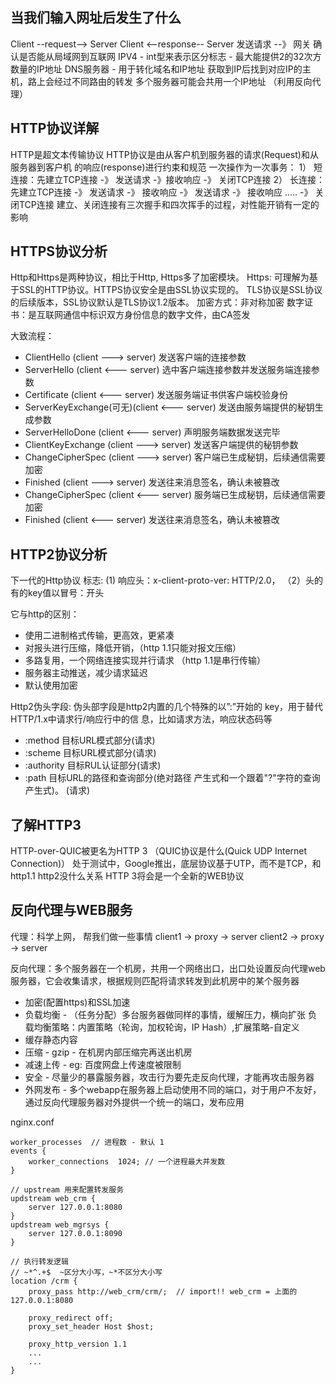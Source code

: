 ## 当我们输入网址后发生了什么
Client --request--> Server
Client <--response-- Server
发送请求 --》 网关 确认是否能从局域网到互联网
IPV4 - int型来表示区分标志 - 最大能提供2的32次方数量的IP地址
DNS服务器 - 用于转化域名和IP地址
获取到IP后找到对应IP的主机，路上会经过不同路由的转发
多个服务器可能会共用一个IP地址 （利用反向代理）

## HTTP协议详解 
HTTP是超文本传输协议
HTTP协议是由从客户机到服务器的请求(Request)和从服务器到客户机 的响应(response)进行约束和规范
一次操作为一次事务：
1） 短连接：先建立TCP连接  -》 发送请求 -》接收响应 -》 关闭TCP连接
2） 长连接：先建立TCP连接 -》 发送请求 -》 接收响应 -》 发送请求 -》 接收响应 ..... -》 关闭TCP连接
建立、关闭连接有三次握手和四次挥手的过程，对性能开销有一定的影响

## HTTPS协议分析 
Http和Https是两种协议，相比于Http, Https多了加密模块。
Https: 可理解为基于SSL的HTTP协议。HTTPS协议安全是由SSL协议实现的。
TLS协议是SSL协议的后续版本，SSL协议默认是TLS协议1.2版本。
加密方式：非对称加密
数字证书：是互联网通信中标识双方身份信息的数字文件，由CA签发

大致流程：
- ClientHello (client ---> server) 发送客户端的连接参数
- ServerHello (client <--- server) 选中客户端连接参数并发送服务端连接参数
- Certificate (client <--- server) 发送服务端证书供客户端校验身份
- ServerKeyExchange(可无)(client <--- server) 发送由服务端提供的秘钥生成参数
- ServerHelloDone (client <--- server) 声明服务端数据发送完毕
- ClientKeyExchange (client ---> server) 发送客户端提供的秘钥参数
- ChangeCipherSpec (client ---> server) 客户端已生成秘钥，后续通信需要加密
- Finished (client ---> server) 发送往来消息签名，确认未被篡改
- ChangeCipherSpec (client <--- server) 服务端已生成秘钥，后续通信需要加密
- Finished (client <--- server) 发送往来消息签名，确认未被篡改

## HTTP2协议分析
下一代的Http协议
标志: (1) 响应头：x-client-proto-ver: HTTP/2.0， （2）头的有的key值以冒号：开头

它与http的区别：
- 使用二进制格式传输，更高效，更紧凑
- 对报头进行压缩，降低开销，（http 1.1只能对报文压缩）
- 多路复用，一个网络连接实现并行请求 （http 1.1是串行传输）
- 服务器主动推送，减少请求延迟
- 默认使用加密

Http2伪头字段: 伪头部字段是http2内置的几个特殊的以”:”开始的 key，用于替代HTTP/1.x中请求行/响应行中的信 息，比如请求方法，响应状态码等
- :method 目标URL模式部分(请求)
- :scheme 目标URL模式部分(请求)
- :authority 目标RUL认证部分(请求)
- :path 目标URL的路径和查询部分(绝对路径 产生式和一个跟着"?"字符的查询产生式)。 (请求)

## 了解HTTP3 
HTTP-over-QUIC被更名为HTTP 3 （QUIC协议是什么(Quick UDP Internet Connection)）
处于测试中，Google推出，底层协议基于UTP，而不是TCP，和 http1.1 http2没什么关系
HTTP 3将会是一个全新的WEB协议

## 反向代理与WEB服务
代理：科学上网， 帮我们做一些事情 
    client1 -> proxy -> server
    client2 -> proxy -> server

反向代理：多个服务器在一个机房，共用一个网络出口，出口处设置反向代理web服务器，它会收集请求，根据规则匹配将请求转发到此机房中的某个服务器

- 加密(配置https)和SSL加速
- 负载均衡 - （任务分配）多台服务器做同样的事情，缓解压力，横向扩张
    负载均衡策略：内置策略（轮询，加权轮询，IP Hash）,扩展策略-自定义
- 缓存静态内容
- 压缩 - gzip - 在机房内部压缩完再送出机房
- 减速上传 - eg: 百度网盘上传速度被限制
- 安全 - 尽量少的暴露服务器，攻击行为要先走反向代理，才能再攻击服务器
- 外网发布 - 多个webapp在服务器上启动使用不同的端口，对于用户不友好，通过反向代理服务器对外提供一个统一的端口，发布应用


nginx.conf
```
worker_processes  // 进程数 - 默认 1 
events {
    worker_connections  1024; // 一个进程最大并发数
}

// upstream 用来配置转发服务
updstream web_crm {
    server 127.0.0.1:8080
}
updstream web_mgrsys {
    server 127.0.0.1:8090
}

// 执行转发逻辑
// ~*^.+$  ~区分大小写，~*不区分大小写
location /crm {
    proxy_pass http://web_crm/crm/;  // import!! web_crm = 上面的127.0.0.1:8080
    
    proxy_redirect off;
    proxy_set_header Host $host;

    proxy_http_version 1.1
    ...
    ...
}
```



